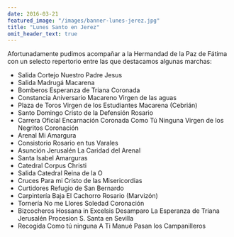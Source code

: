 ```yaml
---
date: 2016-03-21
featured_image: "/images/banner-lunes-jerez.jpg"
title: "Lunes Santo en Jerez"
omit_header_text: true
---
```


Afortunadamente pudimos acompañar a la Hermandad de la Paz de Fátima con un selecto repertorio entre las que destacamos algunas marchas:

- Salida Cortejo 	Nuestro Padre Jesus
- Salida 	Madrugá Macarena
- Bomberos 	Esperanza de Triana Coronada
- Constancia 	Aniversario Macareno Virgen de las aguas
- Plaza de Toros 	Virgen de los Estudiantes Macarena (Cebrián)
- Santo Domingo 	Cristo de la Defensión Rosario
- Carrera Oficial 	Encarnación Coronada Como Tú Ninguna Virgen de los Negritos Coronación
- Arenal 	Mi Amargura
- Consistorio 	Rosario en tus Varales
- Asunción 	Jerusalén La Caridad del Arenal
- Santa Isabel 	Amarguras
- Catedral 	Corpus Christi
- Salida Catedral 	Reina de la O
- Cruces 	Para mi Cristo de las Misericordias
- Curtidores 	Refugio de San Bernardo
- Carpintería Baja 	El Cachorro Rosario (Marvizón)
- Tornería 	No me Llores Soledad Coronación
- Bizcocheros 	Hossana in Excelsis Desamparo La Esperanza de Triana Jerusalén Procesion S. Santa en Sevilla
- Recogida 	Como tú ninguna A Ti Manué Pasan los Campanilleros
